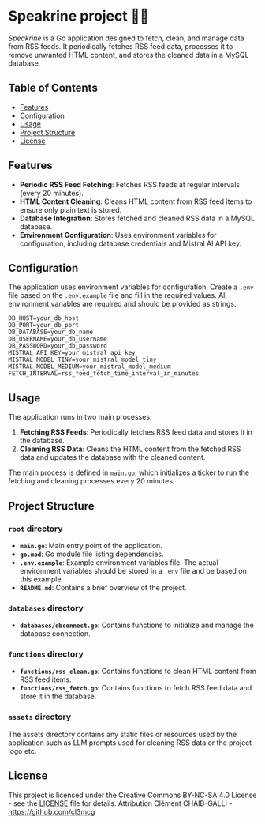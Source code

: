 # Speakrine project 👱‍♀️

_Speakrine_ is a Go application designed to fetch, clean, and manage data from RSS feeds. It periodically fetches RSS feed data, processes it to remove unwanted HTML content, and stores the cleaned data in a MySQL database.

## Table of Contents

- [Features](#features)
- [Configuration](#configuration)
- [Usage](#usage)
- [Project Structure](#project-structure)
- [License](#license)

## Features

- **Periodic RSS Feed Fetching**: Fetches RSS feeds at regular intervals (every 20 minutes).
- **HTML Content Cleaning**: Cleans HTML content from RSS feed items to ensure only plain text is stored.
- **Database Integration**: Stores fetched and cleaned RSS data in a MySQL database.
- **Environment Configuration**: Uses environment variables for configuration, including database credentials and Mistral AI API key.

## Configuration

The application uses environment variables for configuration. Create a `.env` file based on the `.env.example` file and fill in the required values.
All environment variables are required and should be provided as strings.

```env
DB_HOST=your_db_host
DB_PORT=your_db_port
DB_DATABASE=your_db_name
DB_USERNAME=your_db_username
DB_PASSWORD=your_db_password
MISTRAL_API_KEY=your_mistral_api_key
MISTRAL_MODEL_TINY=your_mistral_model_tiny
MISTRAL_MODEL_MEDIUM=your_mistral_model_medium
FETCH_INTERVAL=rss_feed_fetch_time_interval_in_minutes
```

## Usage

The application runs in two main processes:

1. **Fetching RSS Feeds**: Periodically fetches RSS feed data and stores it in the database.
2. **Cleaning RSS Data**: Cleans the HTML content from the fetched RSS data and updates the database with the cleaned content.

The main process is defined in `main.go`, which initializes a ticker to run the fetching and cleaning processes every 20 minutes.

## Project Structure

### `root` directory

- **`main.go`**: Main entry point of the application.
- **`go.mod`**: Go module file listing dependencies.
- **`.env.example`**: Example environment variables file. The actual environment variables should be stored in a `.env` file and be based on this example.
- **`README.md`**: Contains a brief overview of the project.

### `databases` directory

- **`databases/dbconnect.go`**: Contains functions to initialize and manage the database connection.

### `functions` directory

- **`functions/rss_clean.go`**: Contains functions to clean HTML content from RSS feed items.
- **`functions/rss_fetch.go`**: Contains functions to fetch RSS feed data and store it in the database.

### `assets` directory

The assets directory contains any static files or resources used by the application such as LLM prompts used for cleaning RSS data or the project logo etc.

## License

This project is licensed under the Creative Commons BY-NC-SA 4.0 License - see the [LICENSE](LICENSE) file for details.
Attribution Clément CHAIB-GALLI - https://github.com/cl3mcg
